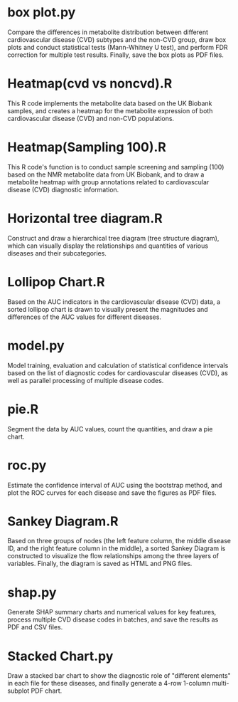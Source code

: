 
# box plot.py  
Compare the differences in metabolite distribution between different cardiovascular disease (CVD) subtypes and the non-CVD group, draw box plots and conduct statistical tests (Mann-Whitney U test), and perform FDR correction for multiple test results. Finally, save the box plots as PDF files.

# Heatmap(cvd vs noncvd).R 
This R code implements the metabolite data based on the UK Biobank samples, and creates a heatmap for the metabolite expression of both cardiovascular disease (CVD) and non-CVD populations.

# Heatmap(Sampling 100).R 
This R code's function is to conduct sample screening and sampling (100) based on the NMR metabolite data from UK Biobank, and to draw a metabolite heatmap with group annotations related to cardiovascular disease (CVD) diagnostic information.

# Horizontal tree diagram.R 
Construct and draw a hierarchical tree diagram (tree structure diagram), which can visually display the relationships and quantities of various diseases and their subcategories.

# Lollipop Chart.R 
Based on the AUC indicators in the cardiovascular disease (CVD) data, a sorted lollipop chart is drawn to visually present the magnitudes and differences of the AUC values for different diseases.

# model.py 
Model training, evaluation and calculation of statistical confidence intervals based on the list of diagnostic codes for cardiovascular diseases (CVD), as well as parallel processing of multiple disease codes.

# pie.R 
Segment the data by AUC values, count the quantities, and draw a pie chart.

# roc.py 
Estimate the confidence interval of AUC using the bootstrap method, and plot the ROC curves for each disease and save the figures as PDF files.

# Sankey Diagram.R 
Based on three groups of nodes (the left feature column, the middle disease ID, and the right feature column in the middle), a sorted Sankey Diagram is constructed to visualize the flow relationships among the three layers of variables. Finally, the diagram is saved as HTML and PNG files.

# shap.py 
Generate SHAP summary charts and numerical values for key features, process multiple CVD disease codes in batches, and save the results as PDF and CSV files.

# Stacked Chart.py 
Draw a stacked bar chart to show the diagnostic role of "different elements" in each file for these diseases, and finally generate a 4-row 1-column multi-subplot PDF chart.
